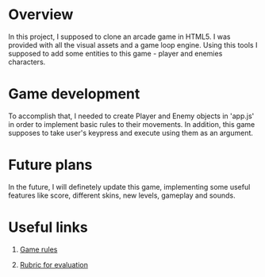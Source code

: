 # Overview
In this project, I supposed to clone an arcade game in HTML5. I was provided with all the visual assets and a game loop engine. Using this tools I supposed to add some entities to this game - player and enemies characters.

# Game development
To accomplish that, I needed to create Player and Enemy objects in 'app.js' in order to implement basic rules to their movements. In addition, this game supposes to take user's keypress and execute using them as an argument.

# Future plans
In the future, I will definetely update this game, implementing some useful features like score, different skins, new levels, gameplay and sounds.

# Useful links
1. [Game rules](https://www.youtube.com/watch?v=SxeHV1kt7iU&feature=youtu.be)

2. [Rubric for evaluation](https://www.udacity.com/course/viewer#!/c-ud015/l-3072058665/m-3072588797)
